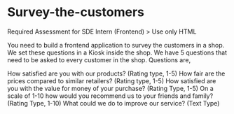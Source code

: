 # Survey-the-customers


Required Assessment for SDE Intern (Frontend) > Use only HTML

You need to build a frontend application to survey the customers in a shop. We set these questions in a Kiosk inside the shop. We have 5 questions that need to be asked to every customer in the shop. Questions are,

How satisfied are you with our products? (Rating type, 1-5)
How fair are the prices compared to similar retailers? (Rating type, 1-5)
How satisfied are you with the value for money of your purchase? (Rating Type, 1-5)
On a scale of 1-10 how would you recommend us to your friends and family? (Rating Type, 1-10)
What could we do to improve our service? (Text Type)
